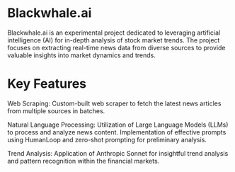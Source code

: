 # Blackwhale.ai
Blackwhale.ai is an experimental project dedicated to leveraging artificial intelligence (AI) for in-depth analysis of stock market trends. The project focuses on extracting real-time news data from diverse sources to provide valuable insights into market dynamics and trends.
# Key Features
Web Scraping: Custom-built web scraper to fetch the latest news articles from multiple sources in batches.

Natural Language Processing: Utilization of Large Language Models (LLMs) to process and analyze news content. Implementation of effective prompts using HumanLoop and zero-shot prompting for preliminary analysis.

Trend Analysis: Application of Anthropic Sonnet for insightful trend analysis and pattern recognition within the financial markets.
